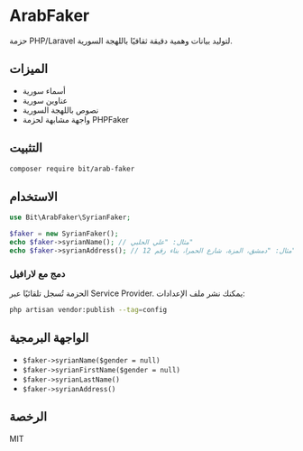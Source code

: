 # ArabFaker

حزمة PHP/Laravel لتوليد بيانات وهمية دقيقة ثقافيًا باللهجة السورية.

## الميزات
- أسماء سورية
- عناوين سورية
- نصوص باللهجة السورية
- واجهة مشابهة لحزمة PHPFaker

## التثبيت
```bash
composer require bit/arab-faker
```

## الاستخدام
```php
use Bit\ArabFaker\SyrianFaker;

$faker = new SyrianFaker();
echo $faker->syrianName(); // مثال: "علي الحلبي"
echo $faker->syrianAddress(); // مثال: "دمشق، المزة، شارع الحمرا، بناء رقم 12"
```

### دمج مع لارافيل
الحزمة تُسجل تلقائيًا عبر Service Provider. يمكنك نشر ملف الإعدادات:
```bash
php artisan vendor:publish --tag=config
```

## الواجهة البرمجية
- `$faker->syrianName($gender = null)`
- `$faker->syrianFirstName($gender = null)`
- `$faker->syrianLastName()`
- `$faker->syrianAddress()`

## الرخصة
MIT 
